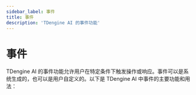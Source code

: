 ```yaml
---
sidebar_label: 事件
title: 事件
description: 'TDengine AI 的事件功能'
---
```


# 事件
TDengine AI 的事件功能允许用户在特定条件下触发操作或响应。事件可以是系统生成的，也可以是用户自定义的。以下是 TDengine AI 中事件的主要功能和用法：